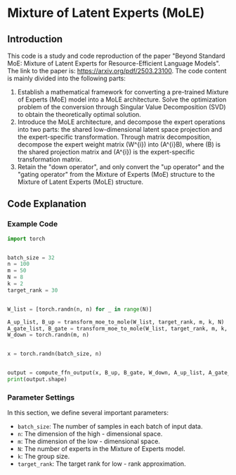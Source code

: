 # Mixture of Latent Experts (MoLE)

## Introduction
This code is a study and code reproduction of the paper "Beyond Standard MoE: Mixture of Latent Experts for Resource-Efficient Language Models". The link to the paper is: https://arxiv.org/pdf/2503.23100.
The code content is mainly divided into the following parts:
1. Establish a mathematical framework for converting a pre-trained Mixture of Experts (MoE) model into a MoLE architecture. Solve the optimization problem of the conversion through Singular Value Decomposition (SVD) to obtain the theoretically optimal solution.
2. Introduce the MoLE architecture, and decompose the expert operations into two parts: the shared low-dimensional latent space projection and the expert-specific transformation. Through matrix decomposition, decompose the expert weight matrix \(W^{i}\) into \(A^{i}B\), where \(B\) is the shared projection matrix and \(A^{i}\) is the expert-specific transformation matrix.
3. Retain the "down operator", and only convert the "up operator" and the "gating operator" from the Mixture of Experts (MoE) structure to the Mixture of Latent Experts (MoLE) structure.

## Code Explanation

### Example Code
```python
import torch


batch_size = 32
n = 100
m = 50
N = 8
k = 2
target_rank = 30


W_list = [torch.randn(n, n) for _ in range(N)]

A_up_list, B_up = transform_moe_to_mole(W_list, target_rank, m, k, N)
A_gate_list, B_gate = transform_moe_to_mole(W_list, target_rank, m, k, N)
W_down = torch.randn(m, n)


x = torch.randn(batch_size, n)


output = compute_ffn_output(x, B_up, B_gate, W_down, A_up_list, A_gate_list, k, N)
print(output.shape)
```

### Parameter Settings
In this section, we define several important parameters:
- `batch_size`: The number of samples in each batch of input data.
- `n`: The dimension of the high - dimensional space.
- `m`: The dimension of the low - dimensional space.
- `N`: The number of experts in the Mixture of Experts model.
- `k`: The group size.
- `target_rank`: The target rank for low - rank approximation.

